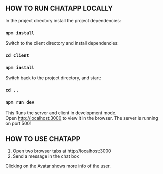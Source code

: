 ## HOW TO RUN CHATAPP LOCALLY

In the project directory install the project dependencies:

### `npm install`

Switch to the client directory and install dependencies:

### `cd client`
### `npm install`

Switch back to the project directory, and start:

### `cd ..`
### `npm run dev`

This Runs the server and client in development mode.<br>
Open [http://localhost:3000](http://localhost:3000) to view it in the browser.
The server is running on port 5001

## HOW TO USE CHATAPP

1) Open two browser tabs at http://localhost:3000
2) Send a message in the chat box

Clicking on the Avatar shows more info of the user.




